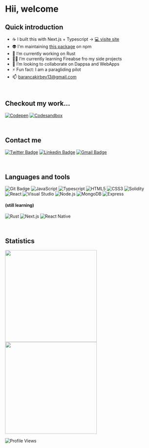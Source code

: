 # Hii, welcome

## Quick introduction

- ☕ I built this with Next.js + Typescript -> [💻 visite site](https://piazzadecoration.com/)
- 👽 I'm maintaining [this package](https://www.npmjs.com/package/@ifeelblue/color-kit) on npm
- 🔭 I’m currently working on Rust
- 🧟‍♂️ I’m currently learning Fireabse fro my side projects
- 👯 I’m looking to collaborate on Dappsa and WebApps
- ⚡ Fun fact: I am a paragliding pilot
- 📫 barancakirbey13@gmail.com

<br/>

## Checkout my work...

[![Codepen](https://img.shields.io/badge/-codepen-black?style=flat&logo=codepen)](https://codepen.io/iFeelBlue)
[![Codesandbox](https://img.shields.io/badge/-codesandbox-black?style=flat&logo=codesandbox)]( https://codesandbox.io/u/ifeelblue99)

<br/>

## Contact me

[![Twitter Badge](http://img.shields.io/badge/-Twitter-blue?style=flat-square&logo=twitter&logoColor=white&link=https://twitter.com/iFeelBlue13)](https://twitter.com/iFeelBlue13) 
[![Linkedin Badge](https://img.shields.io/badge/-LinkedIn-blue?style=flat-square&logo=Linkedin&logoColor=white&link=https://www.linkedin.com/in/hemanthkollipara/)](https://linkedin.com/in/barancakirbey)
[![Gmail Badge](https://img.shields.io/badge/-Gmail-d14836?style=flat-square&logo=Gmail&logoColor=white&link=mailto:defcon.sentinal95@gmail.com)](mailto:barancakirbey13@gmail.com)

<br/>

## Languages and tools

![Git Badge](https://img.shields.io/badge/-Git-orange?style=flat&logo=git&logoColor=white)
![JavaScript](https://img.shields.io/badge/-Javascript-gold?style=flat&logo=javascript&logoColor=black)
![Typescript](https://img.shields.io/badge/-Typescript-blue?style=flat&logo=typescript&logoColor=white)
![HTML5](https://img.shields.io/badge/-HTML5-orange?style=flat&logo=html5&logoColor=white)
![CSS3](https://img.shields.io/badge/-CSS3-blue?style=flat&logo=css3)
![Solidity](https://img.shields.io/badge/-Solidity-teal?style=flat&logo=solidity)
![React](https://img.shields.io/badge/-React-blue?style=flat&logo=react&logoColor=white)
![Visual Studio](https://img.shields.io/badge/-visualstudio-blue?style=flat&logo=visualstudio)
![Node.js](https://img.shields.io/badge/-Node.js-darkgreen?style=flat&logo=node.js&logoColor=black)
![MongoDB](https://img.shields.io/badge/-MongoDB-lightgreen?style=flat&logo=mongodb)
![Express](https://img.shields.io/badge/-Express-black?style=flat&logo=express)


#### (still learning)

![Rust](https://img.shields.io/badge/-Rust-gray?style=flat-square&logo=rust)
![Next.js](https://img.shields.io/badge/-Next.js-gray?style=flat-square&logo=next.js)
![React Native](https://img.shields.io/badge/react_native-%2320232a.svg?style=flat-square&logo=react)

<br/>

## Statistics
<p align="left">
  <img width="300px" src="https://github-readme-stats.vercel.app/api?username=ifeelblue99&theme=tokyonight" />
  <img width="300px" src="https://github-readme-streak-stats.herokuapp.com/?user=ifeelblue99&theme=tokyonight" />
</p>

![Profile Views](https://komarev.com/ghpvc/?username=ifeelblue99)

[twitter]: https://twitter.com/iFeelBlue13
[linkedin]: https://linkedin.com/in/barancakirbey
[portfolio]: https://github.com/ifeelblue99?tab=repositories
[netlify]: https://app.netlify.com/teams/ifeelblue99/overview
[e-mail]: barancakirbey13@gmail.com
[codepan]: https://codepen.io/iFeelBlue
[Example Website]: https://fahrenheit-example-site.netlify.app/
[codesandbox]: https://codesandbox.io/u/ifeelblue99
